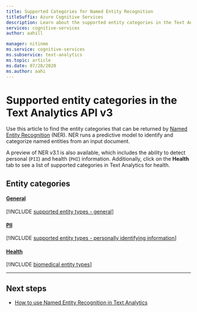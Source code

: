 ```yaml
---
title: Supported Categories for Named Entity Recognition
titleSuffix: Azure Cognitive Services
description: Learn about the supported entity categories in the Text Analytics API.
services: cognitive-services
author: aahill

manager: nitinme
ms.service: cognitive-services
ms.subservice: text-analytics
ms.topic: article
ms.date: 07/28/2020
ms.author: aahi
---
```


# Supported entity categories in the Text Analytics API v3

Use this article to find the entity categories that can be returned by [Named Entity Recognition](how-tos/text-analytics-how-to-entity-linking.md) (NER). NER runs a predictive model to identify and categorize named entities from an input document.

A preview of NER v3.1 is also available, which includes the ability to detect personal (`PII`) and health (`PHI`) information. Additionally, click on the **Health** tab to see a list of supported categories in Text Analytics for health.

## Entity categories

#### [General](#tab/general)

[!INCLUDE [supported entity types - general](./includes/entity-types/general-entities.md)]

#### [PII](#tab/personal)

[!INCLUDE [supported entity types - personally identifying information](./includes/entity-types/personal-information-entities.md)]

#### [Health](#tab/health)

[!INCLUDE [biomedical entity types](./includes/entity-types/health-entities.md)]

***

## Next steps

* [How to use Named Entity Recognition in Text Analytics](how-tos/text-analytics-how-to-entity-linking.md)
